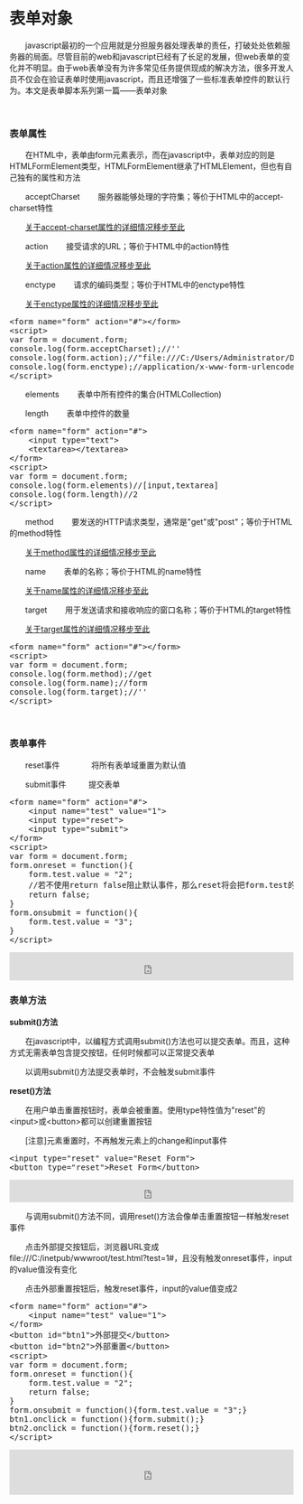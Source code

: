 # 表单对象

　　javascript最初的一个应用就是分担服务器处理表单的责任，打破处处依赖服务器的局面。尽管目前的web和javascript已经有了长足的发展，但web表单的变化并不明显。由于web表单没有为许多常见任务提供现成的解决方法，很多开发人员不仅会在验证表单时使用javascript，而且还增强了一些标准表单控件的默认行为。本文是表单脚本系列第一篇&mdash;&mdash;表单对象

&nbsp;

### 表单属性

　　在HTML中，表单由form元素表示，而在javascript中，表单对应的则是HTMLFormElement类型，HTMLFormElement继承了HTMLElement，但也有自己独有的属性和方法

　　acceptCharset 　　服务器能够处理的字符集；等价于HTML中的accept-charset特性

　　[关于accept-charset属性的详细情况移步至此](http://www.cnblogs.com/xiaohuochai/p/5174891.html#anchor2)

　　action 　　接受请求的URL；等价于HTML中的action特性

　　[关于action属性的详细情况移步至此](http://www.cnblogs.com/xiaohuochai/p/5174891.html#anchor3)

　　enctype　　 请求的编码类型；等价于HTML中的enctype特性

　　[关于enctype属性的详细情况移步至此](http://www.cnblogs.com/xiaohuochai/p/5174891.html#anchor5)

<div class="cnblogs_code">
<pre>&lt;form name="form" action="#"&gt;&lt;/form&gt;
&lt;script&gt;
var form = document.form;
console.log(form.acceptCharset);//''
console.log(form.action);//"file:///C:/Users/Administrator/Desktop/iframe.html#"
console.log(form.enctype);//application/x-www-form-urlencoded
&lt;/script&gt;</pre>
</div>

　　elements 　　表单中所有控件的集合(HTMLCollection)

　　length 　　表单中控件的数量

<div class="cnblogs_code">
<pre>&lt;form name="form" action="#"&gt;
    &lt;input type="text"&gt;
    &lt;textarea&gt;&lt;/textarea&gt;
&lt;/form&gt;    
&lt;script&gt;
var form = document.form;
console.log(form.elements)//[input,textarea]
console.log(form.length)//2
&lt;/script&gt;</pre>
</div>

　　method 　　要发送的HTTP请求类型，通常是"get"或"post"；等价于HTML的method特性

　　[关于method属性的详细情况移步至此](http://www.cnblogs.com/xiaohuochai/p/5174891.html#anchor6)

　　name 　　表单的名称；等价于HTML的name特性

　　[关于name属性的详细情况移步至此](http://www.cnblogs.com/xiaohuochai/p/5174891.html#anchor1)

　　target 　　用于发送请求和接收响应的窗口名称；等价于HTML的target特性

　　[关于target属性的详细情况移步至此](http://www.cnblogs.com/xiaohuochai/p/5174891.html#anchor4)

<div class="cnblogs_code">
<pre>&lt;form name="form" action="#"&gt;&lt;/form&gt;
&lt;script&gt;
var form = document.form;
console.log(form.method);//get
console.log(form.name);//form
console.log(form.target);//''
&lt;/script&gt;</pre>
</div>

&nbsp;

### 表单事件

　　reset事件　　　　将所有表单域重置为默认值

　　submit事件&nbsp;　　 &nbsp;提交表单

<div class="cnblogs_code">
<pre>&lt;form name="form" action="#"&gt;
    &lt;input name="test" value="1"&gt;
    &lt;input type="reset"&gt;
    &lt;input type="submit"&gt;
&lt;/form&gt;
&lt;script&gt;
var form = document.form;
form.onreset = function(){
    form.test.value = "2";
    //若不使用return false阻止默认事件，那么reset将会把form.test的value重新置成1
    return false;
}
form.onsubmit = function(){
    form.test.value = "3";
}
&lt;/script&gt;</pre>
</div>

<iframe style="width: 100%; height: 50px;" src="https://demo.xiaohuochai.site/html/formobj/f1.html" frameborder="0" width="320" height="240"></iframe>

### 表单方法

**submit()方法**

　　在javascript中，以编程方式调用submit()方法也可以提交表单。而且，这种方式无需表单包含提交按钮，任何时候都可以正常提交表单　　

　　以调用submit()方法提交表单时，不会触发submit事件

**reset()方法**

　　在用户单击重置按钮时，表单会被重置。使用type特性值为"reset"的&lt;input&gt;或&lt;button&gt;都可以创建重置按钮

　　[注意]元素重置时，不再触发元素上的change和input事件

<div class="cnblogs_code">
<pre>&lt;input type="reset" value="Reset Form"&gt;
&lt;button type="reset"&gt;Reset Form&lt;/button&gt;</pre>
</div>

<iframe style="width: 100%; height: 40px;" src="https://demo.xiaohuochai.site/html/formobj/f2.html" frameborder="0" width="320" height="240"></iframe>

　　与调用submit()方法不同，调用reset()方法会像单击重置按钮一样触发reset事件

　　点击外部提交按钮后，浏览器URL变成file:///C:/inetpub/wwwroot/test.html?test=1#，且没有触发onreset事件，input的value值没有变化

　　点击外部重置按钮后，触发reset事件，input的value值变成2

<div class="cnblogs_code">
<pre>&lt;form name="form" action="#"&gt;
    &lt;input name="test" value="1"&gt;
&lt;/form&gt;
&lt;button id="btn1"&gt;外部提交&lt;/button&gt;
&lt;button id="btn2"&gt;外部重置&lt;/button&gt;
&lt;script&gt;
var form = document.form;
form.onreset = function(){
    form.test.value = "2";
    return false;
}
form.onsubmit = function(){form.test.value = "3";}
btn1.onclick = function(){form.submit();}
btn2.onclick = function(){form.reset();}
&lt;/script&gt;</pre>
</div>

<iframe style="width: 100%; height: 80px;" src="https://demo.xiaohuochai.site/html/formobj/f3.html" frameborder="0" width="320" height="240"></iframe>

